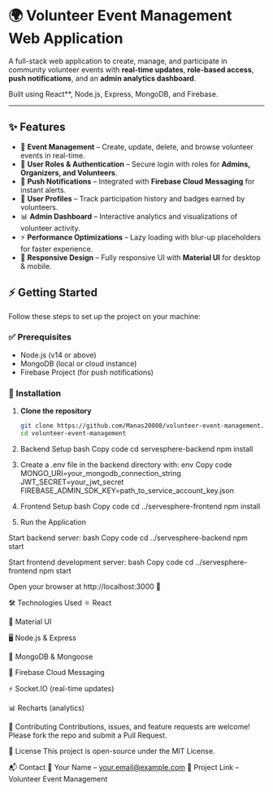 # 🌍 Volunteer Event Management Web Application  

A full-stack web application to create, manage, and participate in community volunteer events with **real-time updates**, **role-based access**, **push notifications**, and an **admin analytics dashboard**.  

Built using React**, Node.js, Express, MongoDB, and Firebase.  

---

## ✨ Features  

- 📅 **Event Management** – Create, update, delete, and browse volunteer events in real-time.  
- 👥 **User Roles & Authentication** – Secure login with roles for **Admins, Organizers, and Volunteers**.  
- 🔔 **Push Notifications** – Integrated with **Firebase Cloud Messaging** for instant alerts.  
- 🙋 **User Profiles** – Track participation history and badges earned by volunteers.  
- 📊 **Admin Dashboard** – Interactive analytics and visualizations of volunteer activity.  
- ⚡ **Performance Optimizations** – Lazy loading with blur-up placeholders for faster experience.  
- 📱 **Responsive Design** – Fully responsive UI with **Material UI** for desktop & mobile.  

## ⚡ Getting Started  

Follow these steps to set up the project on your machine:  

### ✅ Prerequisites  
- Node.js (v14 or above)  
- MongoDB (local or cloud instance)  
- Firebase Project (for push notifications)  

### 🔧 Installation  

1. **Clone the repository**  
   ```bash
   git clone https://github.com/Manas20008/volunteer-event-management.git
   cd volunteer-event-management

2. Backend Setup
bash
Copy code
cd servesphere-backend
npm install

3. Create a .env file in the backend directory with:
env
Copy code
MONGO_URI=your_mongodb_connection_string
JWT_SECRET=your_jwt_secret
FIREBASE_ADMIN_SDK_KEY=path_to_service_account_key.json

4. Frontend Setup
bash
Copy code
cd ../servesphere-frontend
npm install

5. Run the Application

Start backend server:
bash
Copy code
cd ../servesphere-backend
npm start

Start frontend development server:
bash
Copy code
cd ../servesphere-frontend
npm start

Open your browser at http://localhost:3000 🚀


🛠️ Technologies Used
⚛️ React

🎨 Material UI

🖥️ Node.js & Express

🍃 MongoDB & Mongoose

🔔 Firebase Cloud Messaging

⚡ Socket.IO (real-time updates)

📊 Recharts (analytics)

🙌 Contributing
Contributions, issues, and feature requests are welcome!
Please fork the repo and submit a Pull Request.

📜 License
This project is open-source under the MIT License.

📬 Contact
👤 Your Name – your.email@example.com
🔗 Project Link – Volunteer Event Management
